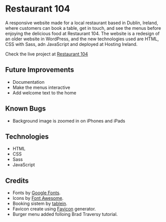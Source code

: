 # Restaurant 104

A responsive website made for a local restaurant based in Dublin, Ireland, where customers can book a table, get in touch, and see the menus before enjoying the delicious food at Restaurant 104. The website is a redesign of an older website in WordPress, and the new technologies used are HTML, CSS with Sass, adn JavaScript and deployed at Hosting Ireland.

Check the live project at [Restaurant 104](https://restaurant104.ie)


## Future Improvements

- Documentation
- Make the menus interactive
- Add welcome text to the home


## Known Bugs
- Background image is zoomed in on iPhones and iPads


## Technologies

- HTML
- CSS
- Sass
- JavaScript


## Credits

- Fonts by [Google Fonts](https://fonts.google.com/).
- Icons by [Font Awesome](https://fontawesome.com/).
- Booking sistem by [tablein](https://www.tablein.com/).
- Favicon create using [Favicon](https://favicon.io/) generator. 
- Burger menu added folloing Brad Traversy tutorial.
